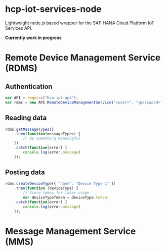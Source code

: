 # hcp-iot-services-node
Lightweight node.js based wrapper for the SAP HANA Cloud Platform IoT Services API. 

**Currently work in progress**

# Remote Device Management Service (RDMS)

## Authentication

```js
var API = require("hcp-iot-api");
var rdms = new API.RemoteDeviceManagementService("<user>", "<password>");
```

## Reading data

```js
rdms.getMessageTypes()
	.then(function(messageTypes) {
		// Do something meaningful
	})
	.catch(function(error) {
		console.log(error.message)
	});
```

## Posting data

```js
rdms.createDeviceType({ "name": "Device Type 1" })
	.then(function (deviceType) {
		// Store token for later usage
		var deviceTypeToken = deviceType.token;
	.catch(function(error) {
		console.log(error.message)
	});
```

# Message Management Service (MMS)